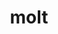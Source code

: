 ---
category: 4-letters
denotation: null
name: molt
reference_link: https://www.etymonline.com/word/molt
root_language: null
root_name: null
title: molt
type: free
word_sums:
- respelling: molt
  sum: 'Molt + '
---